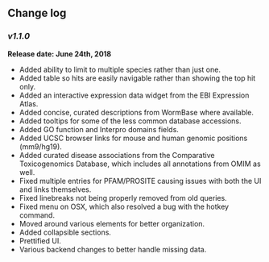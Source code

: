 ## Change log

### _**v1.1.0**_
**Release date: June 24th, 2018**
 - Added ability to limit to multiple species rather than just one.
 - Added table so hits are easily navigable rather than showing the top hit only.
 - Added an interactive expression data widget from the EBI Expression Atlas.
 - Added concise, curated descriptions from WormBase where available.
 - Added tooltips for some of the less common database accessions.
 - Added GO function and Interpro domains fields.
 - Added UCSC browser links for mouse and human genomic positions (mm9/hg19).
 - Added curated disease associations from the Comparative Toxicogenomics Database, which includes all annotations from OMIM as well.
 - Fixed multiple entries for PFAM/PROSITE causing issues with both the UI and links themselves.
 - Fixed linebreaks not being properly removed from old queries.
 - Fixed menu on OSX, which also resolved a bug with the hotkey command.
 - Moved around various elements for better organization.
 - Added collapsible sections.
 - Prettified UI.
 - Various backend changes to better handle missing data.
